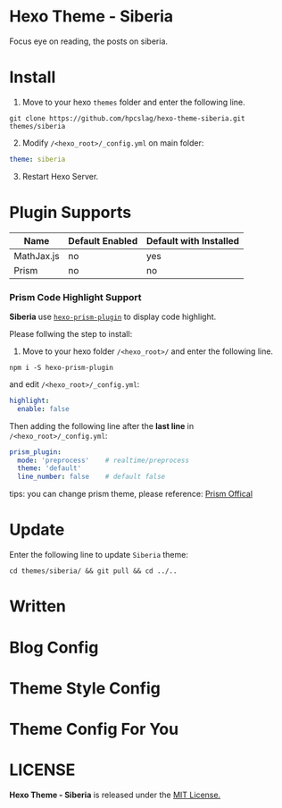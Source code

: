 # Hexo Theme - Siberia
Focus eye on reading, the posts on siberia.

# Install

1. Move to your hexo `themes` folder and enter the following line.

```
git clone https://github.com/hpcslag/hexo-theme-siberia.git themes/siberia
```

2. Modify `/<hexo_root>/_config.yml` on main folder:

```yaml
theme: siberia
```

3. Restart Hexo Server.

# Plugin Supports
| Name | Default Enabled | Default with Installed |
| -- | -- | -- |
| MathJax.js | no | yes |
| Prism | no | no |

### Prism Code Highlight Support
**Siberia** use [`hexo-prism-plugin`](https://github.com/ele828/hexo-prism-plugin) to display code highlight.

Please follwing the step to install:

1. Move to your hexo folder `/<hexo_root>/` and enter the following line.

```
npm i -S hexo-prism-plugin
```

and edit `/<hexo_root>/_config.yml`: 
 
```yaml
highlight:
  enable: false
```

Then adding the following line after the **last line** in `/<hexo_root>/_config.yml`:

```yaml
prism_plugin:
  mode: 'preprocess'    # realtime/preprocess
  theme: 'default'
  line_number: false    # default false
```

tips: you can change prism theme, please reference: [Prism Offical](http://prismjs.com/)

# Update

Enter the following line to update `Siberia` theme:

```shell
cd themes/siberia/ && git pull && cd ../..
```

# Written

# Blog Config

# Theme Style Config

# Theme Config For You

# LICENSE
**Hexo Theme - Siberia** is released under the [MIT License.](https://github.com/hpcslag/hexo-theme-siberia/blob/master/LICENSE)

